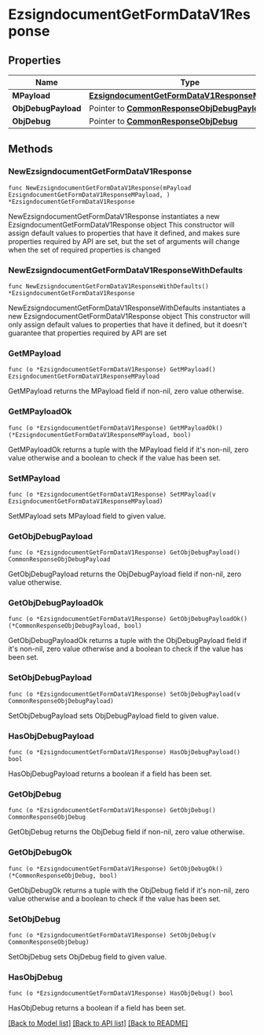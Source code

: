 # EzsigndocumentGetFormDataV1Response

## Properties

Name | Type | Description | Notes
------------ | ------------- | ------------- | -------------
**MPayload** | [**EzsigndocumentGetFormDataV1ResponseMPayload**](EzsigndocumentGetFormDataV1ResponseMPayload.md) |  | 
**ObjDebugPayload** | Pointer to [**CommonResponseObjDebugPayload**](CommonResponseObjDebugPayload.md) |  | [optional] 
**ObjDebug** | Pointer to [**CommonResponseObjDebug**](CommonResponseObjDebug.md) |  | [optional] 

## Methods

### NewEzsigndocumentGetFormDataV1Response

`func NewEzsigndocumentGetFormDataV1Response(mPayload EzsigndocumentGetFormDataV1ResponseMPayload, ) *EzsigndocumentGetFormDataV1Response`

NewEzsigndocumentGetFormDataV1Response instantiates a new EzsigndocumentGetFormDataV1Response object
This constructor will assign default values to properties that have it defined,
and makes sure properties required by API are set, but the set of arguments
will change when the set of required properties is changed

### NewEzsigndocumentGetFormDataV1ResponseWithDefaults

`func NewEzsigndocumentGetFormDataV1ResponseWithDefaults() *EzsigndocumentGetFormDataV1Response`

NewEzsigndocumentGetFormDataV1ResponseWithDefaults instantiates a new EzsigndocumentGetFormDataV1Response object
This constructor will only assign default values to properties that have it defined,
but it doesn't guarantee that properties required by API are set

### GetMPayload

`func (o *EzsigndocumentGetFormDataV1Response) GetMPayload() EzsigndocumentGetFormDataV1ResponseMPayload`

GetMPayload returns the MPayload field if non-nil, zero value otherwise.

### GetMPayloadOk

`func (o *EzsigndocumentGetFormDataV1Response) GetMPayloadOk() (*EzsigndocumentGetFormDataV1ResponseMPayload, bool)`

GetMPayloadOk returns a tuple with the MPayload field if it's non-nil, zero value otherwise
and a boolean to check if the value has been set.

### SetMPayload

`func (o *EzsigndocumentGetFormDataV1Response) SetMPayload(v EzsigndocumentGetFormDataV1ResponseMPayload)`

SetMPayload sets MPayload field to given value.


### GetObjDebugPayload

`func (o *EzsigndocumentGetFormDataV1Response) GetObjDebugPayload() CommonResponseObjDebugPayload`

GetObjDebugPayload returns the ObjDebugPayload field if non-nil, zero value otherwise.

### GetObjDebugPayloadOk

`func (o *EzsigndocumentGetFormDataV1Response) GetObjDebugPayloadOk() (*CommonResponseObjDebugPayload, bool)`

GetObjDebugPayloadOk returns a tuple with the ObjDebugPayload field if it's non-nil, zero value otherwise
and a boolean to check if the value has been set.

### SetObjDebugPayload

`func (o *EzsigndocumentGetFormDataV1Response) SetObjDebugPayload(v CommonResponseObjDebugPayload)`

SetObjDebugPayload sets ObjDebugPayload field to given value.

### HasObjDebugPayload

`func (o *EzsigndocumentGetFormDataV1Response) HasObjDebugPayload() bool`

HasObjDebugPayload returns a boolean if a field has been set.

### GetObjDebug

`func (o *EzsigndocumentGetFormDataV1Response) GetObjDebug() CommonResponseObjDebug`

GetObjDebug returns the ObjDebug field if non-nil, zero value otherwise.

### GetObjDebugOk

`func (o *EzsigndocumentGetFormDataV1Response) GetObjDebugOk() (*CommonResponseObjDebug, bool)`

GetObjDebugOk returns a tuple with the ObjDebug field if it's non-nil, zero value otherwise
and a boolean to check if the value has been set.

### SetObjDebug

`func (o *EzsigndocumentGetFormDataV1Response) SetObjDebug(v CommonResponseObjDebug)`

SetObjDebug sets ObjDebug field to given value.

### HasObjDebug

`func (o *EzsigndocumentGetFormDataV1Response) HasObjDebug() bool`

HasObjDebug returns a boolean if a field has been set.


[[Back to Model list]](../README.md#documentation-for-models) [[Back to API list]](../README.md#documentation-for-api-endpoints) [[Back to README]](../README.md)


